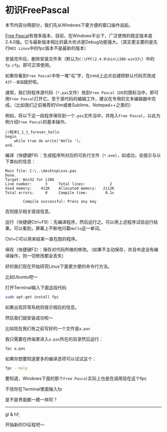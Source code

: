 # 初识FreePascal

本节内容分两部分，我们先从Windows下更方便的窗口操作说起。

[Free Pascal](http://www.freepascal.org/)有很多版本，目前，在Windows平台下，广泛使用的稳定版本是2.4.0版。它与最新版本相比的最大优点是Debug功能强大。（其实更主要的是先行`NOI Linux`中的fpc版本不是最新的版本）

安装完毕后，删除安装文件夹（默认为`C:\FPC\2.4.0\bin\i386-win32\`）中的`fp.cfg`，即可正常使用。

如果你看到`Free Pascal`中有一堆“屯”字，在cmd上边点右键把默认代码页改成`437--美国`就好啦。

通常，我们将程序源代码（`*.pas`文件）拖到`Free Pascal IDE`的图标当中，即可用`Free Pascal`打开它。至于源代码的编辑工作，建议在专用的文本编辑器中完成。（比如我们之前推荐的Vim或者Sublime、Notepad++之类的）

例如，将以下这一段程序保存到一个`.pas`文件当中，并拖入`Free Pascal`，以此为例介绍`Free Pascal`的基本操作。

```delphi
//程序2_1_1_forever_hello
begin
	while true do write('Hello ');
end.
```

编译（快捷键F9）：生成程序所对应的可执行文件（`*.exe`），如成功，会提示与以下类似的信息：

```
Main file: C:\..\desktop\xxx.pas
Done.
Target: Win32 for i386
Line number:      3     Total lines:           2
Used memory:    412K    Allocated memory:   2112K
Total errors:     0     Compile time:        0.1s

        Compile successful: Press any key
```

否则提示相关错误信息。

运行（快捷键Ctrl+F9）：先编译程序，然后运行之。可以用上述程序试验运行结果。可以看到，屏幕上不断地闪着`Hello`这一单词。

Ctrl+C可以用来结束一直在跑的程序。

保存（快捷键F2）：保存对代码所做的修改。（如果不主动保存，并且中途没有编译操作，则一切修改都会丢失）

好的我们现在开始研究Linux下面更方便的命令行方法。

比如Ubuntu吧～

打开Terminal输入下面这段代码

```bash
sudo apt-get install fpc
```

如果出现异常系统将提示相应的信息。

然后我们就安装成功啦～

比如现在我们有之前写好的一个文件是`a.pas`

我只需要在终端里进入`a.pas`所在的目录然后运行：

```bash
fpc a.pas
```
如果你想要知道更多的编译选项可以试试这个：

```bash
fpc --help
```

要知道，Windows下面的那个`Free Pascal`实际上也是在调用现在这个fpc

不信你在Terminal里面输入fp

是不是界面都一模一样阿？

-------

gl & hf;

开始新的OI征程吧～

